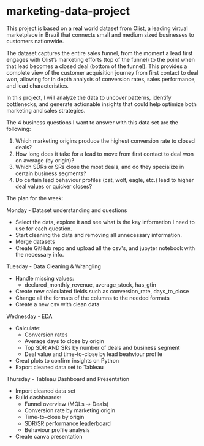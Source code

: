 # marketing-data-project

This project is based on a real world dataset from Olist, a leading virtual marketplace in Brazil that connects small and medium sized businesses to customers nationwide.

The dataset captures the entire sales funnel, from the moment a lead first engages with Olist’s marketing efforts (top of the funnel) to the point when that lead becomes a closed deal (bottom of the funnel). This provides a complete view of the customer acquisition journey from first contact to deal won, allowing for in depth analysis of conversion rates, sales performance, and lead characteristics.

In this project, I will analyze the data to uncover patterns, identify bottlenecks, and generate actionable insights that could help optimize both marketing and sales strategies.

The 4 business questions I want to answer with this data set are the following:
  1. Which marketing origins produce the highest conversion rate to closed deals?
  2. How long does it take for a lead to move from first contact to deal won on average (by origin)?
  3. Which SDRs or SRs close the most deals, and do they specialize in certain business segments?
  4. Do certain lead behaviour profiles (cat, wolf, eagle, etc.) lead to higher deal values or quicker closes?

The plan for the week:

Monday - Dataset understanding and questions
  - Select the data, explore it and see what is the key information I need to use for each question.
  - Start cleaning the data and removing all unnecessary information.
  - Merge datasets
  - Create GitHub repo and upload all the csv's, and jupyter notebook with the necessary info.

Tuesday - Data Cleaning & Wrangling
  - Handle missing values:
      - declared_monthly_revenue, average_stock, has_gtin
  - Create new calculated fields such as conversion_rate, days_to_close
  - Change all the formats of the columns to the needed formats
  - Create a new csv with clean data

Wednesday - EDA
  - Calculate:
      - Conversion rates
      - Average days to close by origin
      - Top SDR AND SRs by number of deals and business segment
      - Deal value and time-to-close by lead beahviour profile
  - Creat plots to confirm insights on Python
  - Export cleaned data set to Tableau

Thursday - Tableau Dashboard and Presentation
  - Import cleaned data set
  - Build dashboards:
      - Funnel overview (MQLs → Deals)
      - Conversion rate by marketing origin
      - Time-to-close by origin
      - SDR/SR performance leaderboard
      - Behaviour profile analysis
  - Create canva presentation
